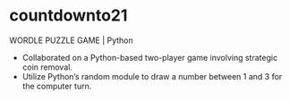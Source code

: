 # countdownto21
WORDLE PUZZLE GAME | Python
-	Collaborated on a Python-based two-player game involving strategic coin removal.
-	Utilize Python’s random module to draw a number between 1 and 3 for the computer turn.
